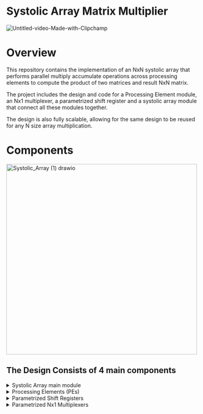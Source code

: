 # Systolic Array Matrix Multiplier
![Untitled-video-Made-with-Clipchamp](https://github.com/user-attachments/assets/d627fe04-65b1-47a1-a9b8-bc8875853b64)

# Overview

This repository contains the implementation of an NxN systolic array that performs parallel multiply
accumulate operations across processing elements to compute the product of two matrices and 
result NxN matrix. 

The project includes the design and code for a Processing Element module, an Nx1 multiplexer, a parametrized shift register and a systolic array module that connect all these modules together.

The design is also fully scalable, allowing for the same design to be reused for any N size array multiplication.

# Components
<img width="500" height="500" alt="Systolic_Array (1) drawio" src="https://github.com/user-attachments/assets/93057bd9-6b91-42f0-9d81-09630f734cea" />

## The Design Consists of 4 main components
<details>
<summary>Systolic Array main module</summary>
  
- Parameters

| Name | Type | Default Value | Description |
| ------------- | ------------- | ------------- | ------------- |
| DATAWIDTH | integer | 16 | the datawidth of the elements |
| N_SIZE | integer | 3 | the size of the array |

- Ports

| Name | Direction | Size | Description |
| ------------- | ------------- | ------------- | ------------- |
| clk | input | 1 | Positive edge clock signal |
| rst_n | input | 1 | Negative edge asynchronous reset   |
| valid_in |  input | 1 | Valid signal set to 1 when a valid data are settled on ‘matrix_a_in’ and ‘matrix_b_in’ so the DUT is allowed to  sample them |
| matrix_a_in   | input | DATAWIDTH*N_SIZE | Array of N inputs corresponding to one column of matrix A elements entering the systolic array rows.   |
| matrix_b_in   | input | DATAWIDTH*N_SIZE | Array of N inputs corresponding to one row of matrix B elements entering the systolic array rows. |
| valid_out | output | 1 | Valid signal set to 1 when a valid row of the result matrix are settled on ‘matric_c_out’  |
| matrix_c_out | output | 2*DATAWIDTH*N_SIZE |Array of N outputs corresponding to one row of matrix C elements resulting from the array multiplication |
</details>


<details>
  
<summary>Processing Elements (PEs)</summary>
  
- Parameters
  
| Name | Type | Default Value | Description |
| ------------- | ------------- | ------------- | ------------- |
| DATAWIDTH | integer | 16 | the datawidth of the elements |

- Ports

| Name | Direction | Size | Description |
| ------------- | ------------- | ------------- | ------------- |
| clk | input | 1 | Positive edge clock signal |
| rst_n | input | 1 | Negative edge asynchronous reset   |
| A | input | DATAWIDTH | A single element from Matrix A sent from the  previous block to be processed and sent to the next PE block  |
| B | input | DATAWIDTH | A single element from Matrix B to be processed and sent to the next block   |
| C | output | DATAWIDTH*2 |The final output of the Multiplication  |
| A_shifted | output | DATAWIDTH | A single element from Matrix A to be sent to the next PE block in the next clock cycle  |
| B_shifted | output | DATAWIDTH | A single element from Matrix B to be sent to the next PE block in the next clock cycle  |

</details>

<details>
  
<summary>Parametrized Shift Registers</summary>
  
- Parameters


| Name | Type | Default Value | Description |
| ------------- | ------------- | ------------- | ------------- |
| DATAWIDTH | integer | 16 | the datawidth of the elements |
| N | integer | 3 | the number of registers to be infered |

- Ports

| Name | Direction | Size | Description |
| ------------- | ------------- | ------------- | ------------- |
| clk | input | 1 | Positive edge clock signal |
| rst_n | input | 1 | Negative edge asynchronous reset   |
| en | input | 1 | Enable Signal |
| D | input | DATAWIDTH | input data  |
| Q | output | DATAWIDTH | Output from shifting process  |


</details>


<details>

<summary>Parametrized Nx1 Multiplexers</summary>
  
- Parameters

| Name | Type | Default Value | Description |
| ------------- | ------------- | ------------- | ------------- |
| DATAWIDTH | integer | 16 | the datawidth of the elements |
| N_SIZE | integer | 3 | the number of MUXs to be inferred |

- Ports

| Name | Direction | Size | Description |
| ------------- | ------------- | ------------- | ------------- |
| en |  input | 1 | Enable signal |
| Din | input | DATAWIDTH*N_SIZE | An array of N_SIZE elements  |
| sel | input | log2(N_SIZE) | Selection line |
| Dout | output | DATAWIDTH | The selected output of the multiplexer |
</details>


